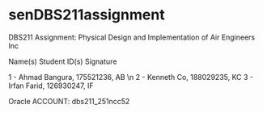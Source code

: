 # senDBS211assignment
DBS211 Assignment: Physical Design and Implementation of Air Engineers Inc

Name(s)               Student ID(s)                Signature 
 
1 - Ahmad Bangura, 175521236, AB \n
2 - Kenneth Co, 188029235, KC 
3 - Irfan Farid, 126930247, IF 
 

Oracle ACCOUNT:  dbs211_251ncc52  

